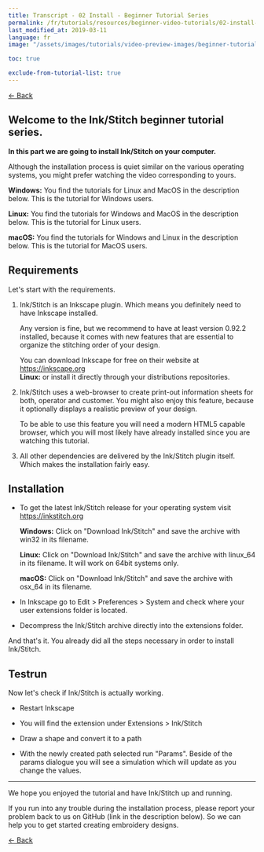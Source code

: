 ```yaml
---
title: Transcript - 02 Install - Beginner Tutorial Series
permalink: /fr/tutorials/resources/beginner-video-tutorials/02-install-transcript
last_modified_at: 2019-03-11
language: fr
image: "/assets/images/tutorials/video-preview-images/beginner-tutorial-series.png"

toc: true

exclude-from-tutorial-list: true
---
```

[← Back](/tutorials/resources/beginner-video-tutorials/)

## Welcome to the Ink/Stitch beginner tutorial series.

**In this part we are going to install Ink/Stitch on your computer.**

Although the installation process is quiet similar on the various operating systems, you might prefer watching the video corresponding to yours.

**Windows:** You find the tutorials for Linux and MacOS in the description below. This is the tutorial for Windows users.

**Linux:** You find the tutorials for Windows and MacOS in the description below. This is the tutorial for Linux users.

**macOS:** You find the tutorials for Windows and Linux in the description below. This is the tutorial for MacOS users.

## Requirements

Let's start with the requirements.

1.  Ink/Stitch is an Inkscape plugin. Which means you definitely need to have Inkscape installed.

    Any version is fine, but we recommend to have at least version 0.92.2 installed, because it comes with new features that are essential to organize the stitching order of your design.

    You can download Inkscape for free on their website at <https://inkscape.org><br>
    **Linux:** or install it directly through your distributions repositories.

2.  Ink/Stitch uses a web-browser to create print-out information sheets for both, operator and customer. You might also enjoy this feature, because it optionally displays a realistic preview of your design.

    To be able to use this feature you will need a modern HTML5 capable browser, which you will most likely have already installed since you are watching this tutorial.

3.  All other dependencies are delivered by the Ink/Stitch plugin itself. Which makes the installation fairly easy.

## Installation

* To get the latest Ink/Stitch release for your operating system visit <https://inkstitch.org>

  **Windows:** Click on "Download Ink/Stitch" and save the archive with win32 in its filename.

  **Linux:** Click on "Download Ink/Stitch" and save the archive with linux_64 in its filename. It will work on 64bit systems only.

  **macOS:** Click on "Download Ink/Stitch" and save the archive with osx_64 in its filename.

* In Inkscape go to Edit > Preferences > System and check where your user extensions folder is located.
* Decompress the Ink/Stitch archive directly into the extensions folder.

And that's it. You already did all the steps necessary in order to install Ink/Stitch.

## Testrun

Now let's check if Ink/Stitch is actually working.

*   Restart Inkscape

*   You will find the extension under Extensions > Ink/Stitch

*   Draw a shape and convert it to a path

*   With the newly created path selected run "Params". Beside of the params dialogue you will see a simulation which will update as you change the values.


---

We hope you enjoyed the tutorial and have Ink/Stitch up and running.

If you run into any trouble during the installation process, please report your problem back to us on GitHub (link in the description below). So we can help you to get started creating embroidery designs.

[← Back](/tutorials/resources/beginner-video-tutorials/)

